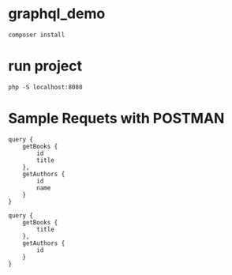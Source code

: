 # graphql_demo

```
composer install
```

# run project

```
php -S localhost:8080
```

# Sample Requets with POSTMAN  

```qraphql
query {
    getBooks {
        id
        title
    },
    getAuthors {
        id 
        name
    }
}
```


```qraphql
query {
    getBooks {
        title
    },
    getAuthors {
        id 
    }
}
```
